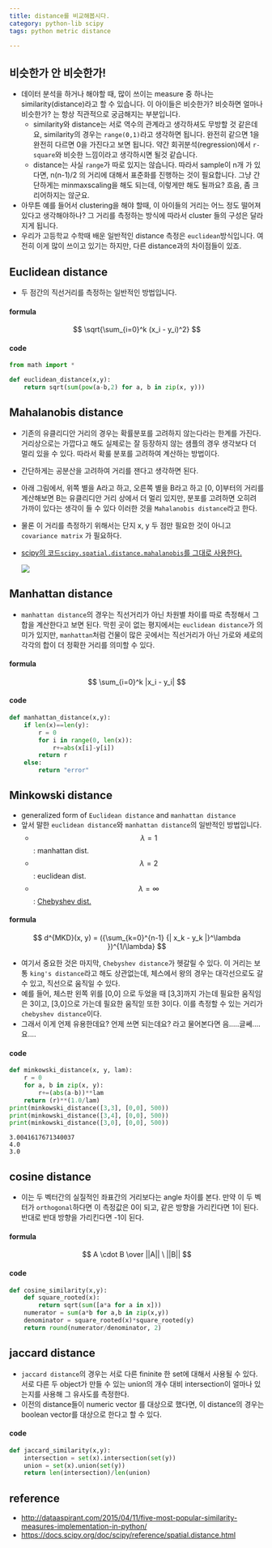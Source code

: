 ```yaml
---
title: distance를 비교해봅시다. 
category: python-lib scipy 
tags: python metric distance 

---
```


## 비슷한가 안 비슷한가!

- 데이터 분석을 하거나 해야할 때, 많이 쓰이는 measure 중 하나는 similarity(distance)라고 할 수 있습니다. 이 아이들은 비슷한가? 비슷하면 얼마나 비슷한가? 는 항상 직관적으로 궁금해지는 부분입니다. 
    - similarity와 distance는 서로 역수의 관계라고 생각하셔도 무방할 것 같은데요, similarity의 경우는 `range(0,1)`라고 생각하면 됩니다. 완전히 같으면 1을 완전히 다르면 0을 가진다고 보면 됩니다. 약간 회귀분석(regression)에서 `r-square`와 비슷한 느낌이라고 생각하시면 될것 같습니다. 
    - distance는 사실 `range`가 따로 있지는 않습니다. 따라서 sample이 n개 가 있다면, n(n-1)/2 의 거리에 대해서 표준화를 진행하는 것이 필요합니다. 그냥 간단하게는 minmaxscaling을 해도 되는데, 이렇게만 해도 될까요? 흐음, 좀 크리어하지는 않군요. 
- 아무튼 예를 들어서 clustering을 해야 할때, 이 아이들의 거리는 어느 정도 떨어져 있다고 생각해야하나? 그 거리를 측정하는 방식에 따라서 cluster 들의 구성은 달라지게 됩니다.
- 우리가 고등학교 수학때 배운 일반적인 distance 측정은 `euclidean`방식입니다. 여전히 이게 많이 쓰이고 있기는 하지만, 다른 distance과의 차이점들이 있죠. 

## Euclidean distance

- 두 점간의 직선거리를 측정하는 일반적인 방법입니다. 

#### formula

$$
\sqrt{\sum_{i=0}^k (x_i - y_i)^2}
$$

#### code

```python
from math import *

def euclidean_distance(x,y):
    return sqrt(sum(pow(a-b,2) for a, b in zip(x, y)))
```

## Mahalanobis distance

- 기존의 유클리디안 거리의 경우는 확률분포를 고려하지 않는다라는 한계를 가진다. 거리상으로는 가깝다고 해도 실제로는 잘 등장하지 않는 샘플의 경우 생각보다 더 멀리 있을 수 있다. 따라서 확룰 분포를 고려하여 계산하는 방법이다. 
- 간단하게는 공분산을 고려하여 거리를 잰다고 생각하면 된다. 
- 아래 그림에서, 위쪽 별을 A라고 하고, 오른쪽 별을 B라고 하고 [0, 0]부터의 거리를 계산해보면 B는 유클리디안 거리 상에서 더 멀리 있지만, 분포를 고려하면 오히려 가까이 있다는 생각이 들 수 있다 이러한 것을 `Mahalanobis distance`라고 한다.
- 물론 이 거리를 측정하기 위해서는 단지 x, y 두 점만 필요한 것이 아니고 `covariance matrix` 가 필요하다. 
- [scipy의 코드`scipy.spatial.distance.mahalanobis`를 그대로 사용한다.](https://docs.scipy.org/doc/scipy-0.14.0/reference/generated/scipy.spatial.distance.mahalanobis.html)

    ![](https://blogs.sas.com/content/iml/files/2012/02/mahal.png)

## Manhattan distance

- `manhattan distance`의 경우는 직선거리가 아닌 차원별 차이를 따로 측정해서 그 합을 계산한다고 보면 된다. 막힌 곳이 없는 평지에서는 `euclidean distance`가 의미가 있지만, `manhattan`처럼 건물이 많은 곳에서는 직선거리가 아닌 가로와 세로의 각각의 합이 더 정확한 거리를 의미할 수 있다. 

#### formula 

$$
\sum_{i=0}^k |x_i - y_i|
$$

#### code

```python
def manhattan_distance(x,y): 
    if len(x)==len(y):
        r = 0 
        for i in range(0, len(x)):
            r+=abs(x[i]-y[i])
        return r
    else:
        return "error"
```

## Minkowski distance

- generalized form of `Euclidean distance` and `manhattan distance`
- 앞서 말한 `euclidean distance`와 `manhattan distance`의 일반적인 방법입니다. 
    - $$\lambda = 1$$ : manhattan dist. 
    - $$\lambda = 2$$ : euclidean dist. 
    - $$\lambda = \infty$$ : [Chebyshev dist.](https://en.wikipedia.org/wiki/Chebyshev_distance) 

#### formula 

$$
d^{MKD}(x, y) = ({\sum_{k=0}^{n-1} {| x_k - y_k |}^\lambda })^{1/\lambda}
$$

- 여기서 중요한 것은 마지막, `Chebyshev distance`가 헷갈릴 수 있다. 이 거리는 보통 `king's distance`라고 해도 상관없는데, 체스에서 왕의 경우는 대각선으로도 갈 수 있고, 직선으로 움직일 수 있다.
- 예를 들어, 체스판 왼쪽 위를 [0,0] 으로 두었을 때 [3,3]까지 가는데 필요한 움직임은 3이고, [3,0]으로 가는데 필요한 움직읻 또한 3이다. 이를 측정할 수 있는 거리가 `chebyshev distance`이다. 
- 그래서 이게 언제 유용한데요? 언제 쓰면 되는데요? 라고 물어본다면 음.....글쎄....요....

#### code 

```python
def minkowski_distance(x, y, lam):
    r = 0
    for a, b in zip(x, y):
        r+=(abs(a-b))**lam
    return (r)**(1.0/lam)
print(minkowski_distance([3,3], [0,0], 500))
print(minkowski_distance([3,4], [0,0], 500))
print(minkowski_distance([3,0], [0,0], 500))
```
```
3.0041617671340037
4.0
3.0
```

## cosine distance

- 이는 두 벡터간의 실질적인 좌표간의 거리보다는 angle 차이를 본다. 만약 이 두 벡터가 `orthogonal`하다면 이 측정값은 0이 되고, 같은 방향을 가리킨다면 1이 된다. 반대로 반대 방향을 가리킨다면 -1이 된다. 

#### formula

$$
A \cdot B \over  ||A|| \ ||B||
$$

#### code 

```python
def cosine_similarity(x,y):    
    def square_rooted(x):
        return sqrt(sum([a*a for a in x]))
    numerator = sum(a*b for a,b in zip(x,y))
    denominator = square_rooted(x)*square_rooted(y)
    return round(numerator/denominator, 2)
```

## jaccard distance

- `jaccard distance`의 경우는 서로 다른 fininite 한 set에 대해서 사용될 수 있다. 서로 다른 두 object가 만들 수 있는 union의 개수 대비 intersection이 얼마나 있는지를 사용해 그 유사도를 측정한다. 
- 이전의 distance들이 numeric vector 를 대상으로 했다면, 이 distance의 경우는 boolean vector를 대상으로 한다고 할 수 있다. 

#### code 

```python
def jaccard_similarity(x,y):
    intersection = set(x).intersection(set(y))
    union = set(x).union(set(y))
    return len(intersection)/len(union)
```


## reference 

- http://dataaspirant.com/2015/04/11/five-most-popular-similarity-measures-implementation-in-python/
- https://docs.scipy.org/doc/scipy/reference/spatial.distance.html